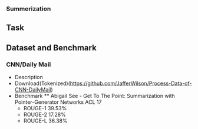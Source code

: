 ### Summerization

## Task

## Dataset and Benchmark
### CNN/Daily Mail
* Description
* Download(Tokenized)(https://github.com/JafferWilson/Process-Data-of-CNN-DailyMail)
* Benchmark
** Abigail See - Get To The Point: Summarization with Pointer-Generator Networks ACL 17
    - ROUGE-1 39.53%
    - ROUGE-2 17.28%
    - ROUGE-L 36.38%
